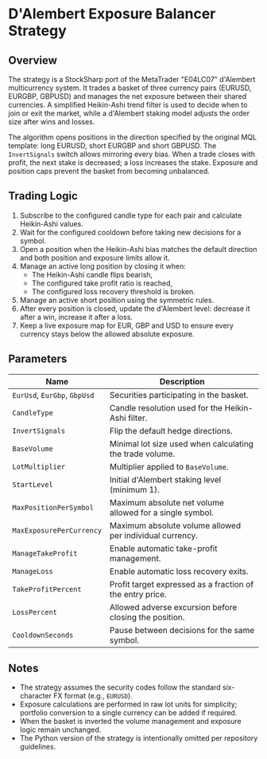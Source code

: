 # D'Alembert Exposure Balancer Strategy

## Overview

The strategy is a StockSharp port of the MetaTrader "E04LC07" d'Alembert multicurrency system. It trades a basket of three
currency pairs (EURUSD, EURGBP, GBPUSD) and manages the net exposure between their shared currencies. A simplified Heikin-Ashi
trend filter is used to decide when to join or exit the market, while a d'Alembert staking model adjusts the order size after
wins and losses.

The algorithm opens positions in the direction specified by the original MQL template: long EURUSD, short EURGBP and short
GBPUSD. The `InvertSignals` switch allows mirroring every bias. When a trade closes with profit, the next stake is decreased; a
loss increases the stake. Exposure and position caps prevent the basket from becoming unbalanced.

## Trading Logic

1. Subscribe to the configured candle type for each pair and calculate Heikin-Ashi values.
2. Wait for the configured cooldown before taking new decisions for a symbol.
3. Open a position when the Heikin-Ashi bias matches the default direction and both position and exposure limits allow it.
4. Manage an active long position by closing it when:
   - The Heikin-Ashi candle flips bearish,
   - The configured take profit ratio is reached,
   - The configured loss recovery threshold is broken.
5. Manage an active short position using the symmetric rules.
6. After every position is closed, update the d'Alembert level: decrease it after a win, increase it after a loss.
7. Keep a live exposure map for EUR, GBP and USD to ensure every currency stays below the allowed absolute exposure.

## Parameters

| Name | Description |
| ---- | ----------- |
| `EurUsd`, `EurGbp`, `GbpUsd` | Securities participating in the basket. |
| `CandleType` | Candle resolution used for the Heikin-Ashi filter. |
| `InvertSignals` | Flip the default hedge directions. |
| `BaseVolume` | Minimal lot size used when calculating the trade volume. |
| `LotMultiplier` | Multiplier applied to `BaseVolume`. |
| `StartLevel` | Initial d'Alembert staking level (minimum 1). |
| `MaxPositionPerSymbol` | Maximum absolute net volume allowed for a single symbol. |
| `MaxExposurePerCurrency` | Maximum absolute volume allowed per individual currency. |
| `ManageTakeProfit` | Enable automatic take-profit management. |
| `ManageLoss` | Enable automatic loss recovery exits. |
| `TakeProfitPercent` | Profit target expressed as a fraction of the entry price. |
| `LossPercent` | Allowed adverse excursion before closing the position. |
| `CooldownSeconds` | Pause between decisions for the same symbol. |

## Notes

- The strategy assumes the security codes follow the standard six-character FX format (e.g., `EURUSD`).
- Exposure calculations are performed in raw lot units for simplicity; portfolio conversion to a single currency can be added if
  required.
- When the basket is inverted the volume management and exposure logic remain unchanged.
- The Python version of the strategy is intentionally omitted per repository guidelines.
